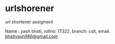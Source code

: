 # urlshorener
url shortener assigment


Name : yash bhati,
rollno: 17322,
branch: csit,
email: bhatiyash986@gmail.com
